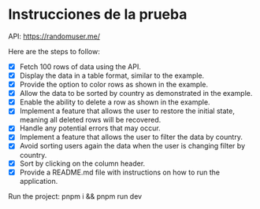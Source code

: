 # Instrucciones de la prueba

API: https://randomuser.me/

Here are the steps to follow:

- [X] Fetch 100 rows of data using the API.
- [X] Display the data in a table format, similar to the example.
- [X] Provide the option to color rows as shown in the example.
- [X] Allow the data to be sorted by country as demonstrated in the example.
- [X] Enable the ability to delete a row as shown in the example.
- [X] Implement a feature that allows the user to restore the initial state, meaning all deleted rows will be recovered.
- [X] Handle any potential errors that may occur.
- [X] Implement a feature that allows the user to filter the data by country.
- [X] Avoid sorting users again the data when the user is changing filter by country.
- [X] Sort by clicking on the column header.
- [X] Provide a README.md file with instructions on how to run the application.

Run the project: pnpm i && pnpm run dev
